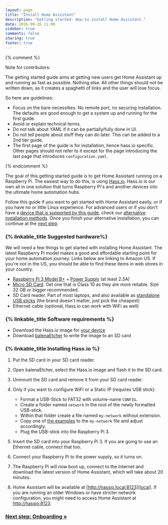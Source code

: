 ```yaml
---
layout: page
title: "Install Home Assistant"
description: "Getting started: How to install Home Assistant."
date: 2016-09-26 21:00
sidebar: true
comments: false
sharing: true
footer: true
---
```


{% comment %}

Note for contributors:

The getting started guide aims at getting new users get Home Assistant  up and
running as fast as possible. Nothing else. All other things should not be
written down, as it creates a spaghetti of links and the user will lose focus.

So here are guidelines:

 - Focus on the bare necessities. No remote port, no securing installation. The
   defaults are good enough to get a system up and running for the first guide.
 - Avoid or explain technical terms.
 - Do not talk about YAML if it can be partially/fully done in UI.
 - Do not tell people about stuff they can do later. This can be added to a
   2nd tier guide.
 - The first page of the guide is for installation, hence hass.io specific.
   Other pages should not refer to it except for the page introducing the last
   page that introduces `configuration.yaml`.

{% endcomment %}

The goal of this getting started guide is to get Home Assistant running on a Raspberry Pi. The easiest way to do this, is using [Hass.io](/hassio/). Hass.io is our own all in one solution that turns Raspberry Pi's and another devices into the ultimate home automation hubs.

Follow this guide if you want to get started with Home Assistant easily, or if you have no or little Linux experience. For advanced users or if you don't have a [device that is supported by this guide][supported], check our [alternative installation methods](/docs/installation/). Once you finish your alternative installation, you can continue at the [next step][next-step].

[supported]: /hassio/installation/

### {% linkable_title Suggested hardware%}

We will need a few things to get started with installing Home Assistant. The latest Raspberry Pi model makes a good and affordable starting point for your home automation journey. Links below are linking to Amazon US. If you're not in the US, you should be able to find these items in web stores in your country.

- [Raspberry Pi 3 Model B+](http://a.co/ak2SQor) + [Power Supply](https://www.raspberrypi.org/help/faqs/#powerReqs) (at least 2.5A)
- [Micro SD Card](http://a.co/gslOydD). Get one that is Class 10 as they are more reliable. Size 32 GB or bigger recommended.
- SD Card reader. Part of most laptops, and also available as [standalone USB sticks](http://a.co/5FCyb0N) (the brand doesn't matter, just pick the cheapest)
- Ethernet cable (optional, Hass.io can work with WiFi as well)

### {% linkable_title Software requirements %}

- Download the Hass.io image for [your device](/hassio/installation/)
- Download [balenaEtcher] to write the image to an SD card

[balenaEtcher]: https://www.balena.io/etcher

### {% linkable_title Installing Hass.io %}

1. Put the SD card in your SD card reader.
1. Open balenaEtcher, select the Hass.io image and flash it to the SD card.
1. Unmount the SD card and remove it from your SD card reader.
1. Only if you want to configure WiFi or a Static IP (requires USB stick):
   - Format a USB-Stick to FAT32 with volume-name `CONFIG`.
   - Create a folder named `network` in the root of the newly formatted USB-stick.
   - Within that folder create a file named `my-network` without extension.
   - Copy one of [the examples] to the `my-network` file and adjust accordingly.
   - Plug the USB-stick into the Raspberry Pi 3.

1. Insert the SD card into your Raspberry Pi 3. If you are going to use an Ethernet cable, connect that too.
1. Connect your Raspberry Pi to the power supply, so it turns on.
1. The Raspberry Pi will now boot up, connect to the Internet and download the latest version of Home Assistant, which will take about 20 minutes.
1. Home Assistant will be available at [http://hassio.local:8123][local]. If you are running an older Windows or have stricter network configuration, you might need to access Home Assistant at [http://hassio:8123][host].

[local]: http://hassio.local:8123
[host]: http://hassio:8123
[the examples]: https://github.com/home-assistant/hassos/blob/dev/Documentation/network.md

### [Next step: Onboarding &raquo;][next-step]

[next-step]: /getting-started/onboarding/
